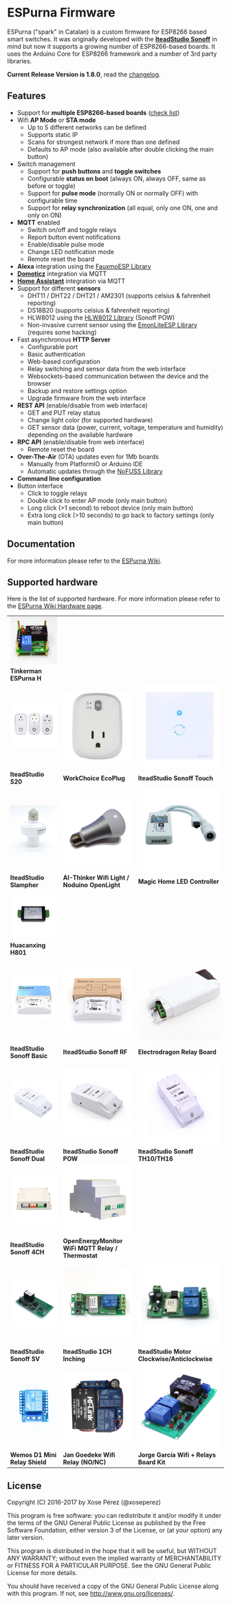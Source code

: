 # ESPurna Firmware

ESPurna ("spark" in Catalan) is a custom firmware for ESP8266 based smart switches.
It was originally developed with the **[IteadStudio Sonoff](https://www.itead.cc/sonoff-wifi-wireless-switch.html)** in mind but now it supports a growing number of ESP8266-based boards.
It uses the Arduino Core for ESP8266 framework and a number of 3rd party libraries.

**Current Release Version is 1.8.0**, read the [changelog](https://bitbucket.org/xoseperez/espurna/src/master/CHANGELOG.md).

## Features

* Support for **multiple ESP8266-based boards** ([check list](https://bitbucket.org/xoseperez/espurna/wiki/Hardware))
* Wifi **AP Mode** or **STA mode**
    * Up to 5 different networks can be defined
    * Supports static IP
    * Scans for strongest network if more than one defined
    * Defaults to AP mode (also available after double clicking the main button)
* Switch management
    * Support for **push buttons** and **toggle switches**
    * Configurable **status on boot** (always ON, always OFF, same as before or toggle)
    * Support for **pulse mode** (normally ON or normally OFF) with configurable time
    * Support for **relay synchronization** (all equal, only one ON, one and only on ON)
* **MQTT** enabled
    * Switch on/off and toggle relays
    * Report button event notifications
    * Enable/disable pulse mode
    * Change LED notification mode
    * Remote reset the board
* **Alexa** integration using the [FauxmoESP Library](https://bitbucket.org/xoseperez/fauxmoesp)
* [**Domoticz**](https://domoticz.com/) integration via MQTT
* [**Home Assistant**](https://home-assistant.io/) integration via MQTT
* Support for different **sensors**
    * DHT11 / DHT22 / DHT21 / AM2301 (supports celsius & fahrenheit reporting)
    * DS18B20 (supports celsius & fahrenheit reporting)
    * HLW8012 using the [HLW8012 Library](https://bitbucket.org/xoseperez/hlw8012) (Sonoff POW)
    * Non-invasive current sensor using the [EmonLiteESP Library](https://bitbucket.org/xoseperez/emonliteesp) (requires some hacking)
* Fast asynchronous **HTTP Server**
    * Configurable port
    * Basic authentication
    * Web-based configuration
    * Relay switching and sensor data from the web interface
    * Websockets-based communication between the device and the browser
    * Backup and restore settings option
    * Upgrade firmware from the web interface
* **REST API** (enable/disable from web interface)
    * GET and PUT relay status
    * Change light color (for supported hardware)
    * GET sensor data (power, current, voltage, temperature and humidity) depending on the available hardware
* **RPC API** (enable/disable from web interface)
    * Remote reset the board
* **Over-The-Air** (OTA) updates even for 1Mb boards
    * Manually from PlatformIO or Arduino IDE
    * Automatic updates through the [NoFUSS Library](https://bitbucket.org/xoseperez/nofuss)
* **Command line configuration**
* Button interface
    * Click to toggle relays
    * Double click to enter AP mode (only main button)
    * Long click (>1 second) to reboot device (only main button)
    * Extra long click (>10 seconds) to go back to factory settings (only main button)

## Documentation

For more information please refer to the [ESPurna Wiki](https://bitbucket.org/xoseperez/espurna/wiki/Home).

## Supported hardware

Here is the list of supported hardware. For more information please refer to the [ESPurna Wiki Hardware page](https://bitbucket.org/xoseperez/espurna/wiki/Hardware).

||||
|-|-|-|
|![Tinkerman Espurna H](images/devices/tinkerman-espurna-h.jpg)|||
|**Tinkerman ESPurna H**|||
|![IteadStudio S20](images/devices/s20.jpg)|![WorkChoice EcoPlug](images/devices/workchoice-ecoplug.jpg)|![IteadStudio Sonoff Touch](images/devices/sonoff-touch.jpg)|
|**IteadStudio S20**|**WorkChoice EcoPlug**|**IteadStudio Sonoff Touch**|
|![IteadStudio Slampher](images/devices/slampher.jpg)|![AI-Thinker Wifi Light / Noduino OpenLight](images/devices/aithinker-ailight.jpg)|![Magic Home LED Controller](images/devices/magic-home-led-controller.jpg)|
|**IteadStudio Slampher**|**AI-Thinker Wifi Light / Noduino OpenLight**|**Magic Home LED Controller**|
|![Huacanxing H801](images/devices/h801.jpg)|||
|**Huacanxing H801**|||
|![IteadStudio Sonoff Basic](images/devices/sonoff-basic.jpg)|![IteadStudio Sonoff RF](images/devices/sonoff-rf.jpg)|![Electrodragon Relay Board](images/devices/electrodragon-relay-board.jpg)|
|**IteadStudio Sonoff Basic**|**IteadStudio Sonoff RF**|**Electrodragon Relay Board**|
|![IteadStudio Sonoff Dual](images/devices/sonoff-dual.jpg)|![IteadStudio Sonoff POW](images/devices/sonoff-pow.jpg)|![IteadStudio Sonoff TH10/TH16](images/devices/sonoff-th10-th16.jpg)|
|**IteadStudio Sonoff Dual**|**IteadStudio Sonoff POW**|**IteadStudio Sonoff TH10/TH16**|
|![IteadStudio Sonoff 4CH](images/devices/sonoff-4ch.jpg)|![OpenEnergyMonitor WiFi MQTT Relay / Thermostat](images/devices/mqtt-relay.jpg)||
|**IteadStudio Sonoff 4CH**|**OpenEnergyMonitor WiFi MQTT Relay / Thermostat**||
|![IteadStudio Sonoff SV](images/devices/sonoff-sv.jpg)|![IteadStudio 1CH Inching](images/devices/1ch-inching.jpg)|![IteadStudio Motor Clockwise/Anticlockwise](images/devices/motor-switch.jpg)|
|**IteadStudio Sonoff SV**|**IteadStudio 1CH Inching**|**IteadStudio Motor Clockwise/Anticlockwise**|
|![Wemos D1 Mini Relay Shield](images/devices/d1mini.jpg)|![Jan Goedeke Wifi Relay (NO/NC)](images/devices/jangoe-wifi-relay.png)|![Jorge García Wifi + Relays Board Kit](images/devices/jorgegarcia-wifi-relays-board-kit.jpg)|
|**Wemos D1 Mini Relay Shield**|**Jan Goedeke Wifi Relay (NO/NC)**|**Jorge García Wifi + Relays Board Kit**|

## License

Copyright (C) 2016-2017 by Xose Pérez (@xoseperez)

This program is free software: you can redistribute it and/or modify
it under the terms of the GNU General Public License as published by
the Free Software Foundation, either version 3 of the License, or
(at your option) any later version.

This program is distributed in the hope that it will be useful,
but WITHOUT ANY WARRANTY; without even the implied warranty of
MERCHANTABILITY or FITNESS FOR A PARTICULAR PURPOSE.  See the
GNU General Public License for more details.

You should have received a copy of the GNU General Public License
along with this program.  If not, see <http://www.gnu.org/licenses/>.
